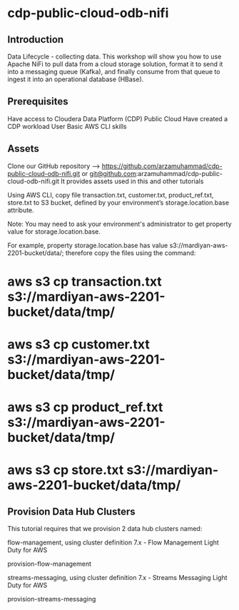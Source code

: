 # cdp-public-cloud-odb-nifi

## Introduction
 
Data Lifecycle - collecting data. This workshop will show you how to use Apache NiFi to pull data from a cloud storage solution, format it to send it into a messaging queue (Kafka), and finally consume from that queue to ingest it into an operational database (HBase).

## Prerequisites
 
Have access to Cloudera Data Platform (CDP) Public Cloud
Have created a CDP workload User
Basic AWS CLI skills
 
## Assets

Clone our GitHub repository --> https://github.com/arzamuhammad/cdp-public-cloud-odb-nifi.git or git@github.com:arzamuhammad/cdp-public-cloud-odb-nifi.git
It provides assets used in this and other tutorials


Using AWS CLI, copy file transaction.txt, customer.txt, product_ref.txt, store.txt to S3 bucket, defined by your environment’s storage.location.base attribute.

Note: You may need to ask your environment's administrator to get property value for storage.location.base.

 
For example, property storage.location.base has value s3://mardiyan-aws-2201-bucket/data/; therefore copy the files using the command:

# aws s3 cp transaction.txt s3://mardiyan-aws-2201-bucket/data/tmp/
# aws s3 cp customer.txt s3://mardiyan-aws-2201-bucket/data/tmp/
# aws s3 cp product_ref.txt s3://mardiyan-aws-2201-bucket/data/tmp/
# aws s3 cp store.txt s3://mardiyan-aws-2201-bucket/data/tmp/

## Provision Data Hub Clusters
 
This tutorial requires that we provision 2 data hub clusters named:

flow-management, using cluster definition 7.x - Flow Management Light Duty for AWS
 

provision-flow-management
 

streams-messaging, using cluster definition 7.x - Streams Messaging Light Duty for AWS
 

provision-streams-messaging
